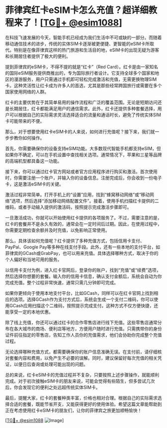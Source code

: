 # 菲律宾红卡eSIM卡怎么充值？超详细教程来了！[[TG💪+ @esim1088](https://t.me/s/esim1088)]

在科技飞速发展的今天，智能手机已经成为我们生活中不可或缺的一部分。而随着移动通信技术的进步，传统的实体SIM卡逐渐被更便捷、更智能的eSIM卡所取代。特别是在像菲律宾这样的热门旅游和生活目的地，eSIM卡的出现无疑为游客和长期居住者提供了极大的便利。

提到菲律宾的eSIM卡，不得不提的就是“红卡”（Red Card）。红卡是由一家知名的国际eSIM服务提供商推出的，专为国际旅行者设计。它支持全球多个国家和地区的漫游服务，用户只需通过手机即可轻松完成激活和充值，无需更换物理SIM卡。这种灵活性让红卡成为许多人的首选，尤其是那些经常跨国旅行或需要在多个国家使用网络的人群。

红卡的主要优势在于其简单易用的操作流程和广泛的覆盖范围。无论是短期访问还是长期居住，红卡都能满足用户的通信需求。此外，红卡还提供多种套餐选择，用户可以根据自己的实际需求灵活选择适合的流量和通话时长，避免了传统实体SIM卡可能带来的不便。

那么，对于想要使用红卡eSIM卡的人来说，如何进行充值呢？接下来，我们就一步步教你如何操作。

首先，你需要确保你的设备支持eSIM功能。大多数现代智能手机都支持eSIM，但如果你不确定，可以在手机设置中查找相关选项。通常情况下，苹果和三星等品牌的高端机型都具备这一功能。

接下来，你可以通过红卡官方网站或者官方应用程序进行购买和激活。首次使用时，你需要注册一个账户，并输入你的设备信息。注册完成后，你会收到一份电子卡，这是激活eSIM卡的关键。

激活过程非常简单。打开手机上的“设置”应用，找到“蜂窝移动网络”或“移动网络”选项，然后选择“添加移动网络配置文件”。接着，使用手机扫描红卡提供的二维码，或者手动输入提供的激活码，按照提示完成激活步骤即可。

一旦激活成功，你就可以开始使用红卡提供的各项服务了。不过，需要注意的是，红卡的套餐并不是永久有效的，通常会在一定时间后过期。因此，在使用过程中，你需要定期检查余额并及时充值，以免影响正常使用。

那么，具体该如何充值呢？红卡提供了多种充值方式，包括信用卡支付、PayPal、Google Pay等多种在线支付手段。此外，还有一些本地的支付平台，如菲律宾的GCash或GrabPay，也可以用来充值。具体选择哪种方式，取决于你的个人偏好和当地可用的服务。

以信用卡支付为例，进入红卡官网后，登录你的账户，找到“充值”或“续费”选项，然后选择你想要的套餐。输入你的信用卡信息，确认支付金额后，系统会自动为你完成充值。整个过程非常快速，通常只需几分钟即可完成。

如果你更倾向于使用本地支付平台，比如GCash，同样可以在红卡官网上找到相应的选项。选择GCash作为支付方式后，系统会生成一个支付二维码，你可以使用GCash应用扫描这个二维码，按照提示完成支付。这种方式不仅方便快捷，还能享受一定的本地优惠。

除了线上充值，你还可以通过红卡的合作零售店进行线下充值。这些零售店通常分布在各大城市的商场、便利店等地方，方便用户随时进行充值。只需携带你的身份证件前往指定的零售店，告知工作人员你的充值需求，他们会协助你完成整个充值过程。

无论选择哪种充值方式，都需要确保你的账户信息准确无误。在支付前，请仔细核对套餐内容和费用，以免产生不必要的误解。同时，建议保留好每次充值的相关凭证，以便日后查询或处理可能出现的问题。

总的来说，红卡eSIM卡的充值过程并不复杂，只要按照上述步骤操作，就能顺利完成。对于初次接触eSIM卡的朋友来说，可能会觉得有些陌生，但多尝试几次后，你会发现它的便利之处远超传统实体SIM卡。

最后，提醒大家，红卡的套餐种类丰富，价格也相对合理。根据自己的实际需求选择合适的套餐，既能节省开支，又能获得更好的使用体验。希望这篇文章能帮助到正在考虑使用红卡eSIM卡的朋友们，让你的菲律宾之旅更加顺畅愉快！

[[TG💪+ @esim1088](https://t.me/s/esim1088) ![Image](https://i.postimg.cc/4NQfJmqS/Snipaste-2025-05-13-00-14-12.png)]